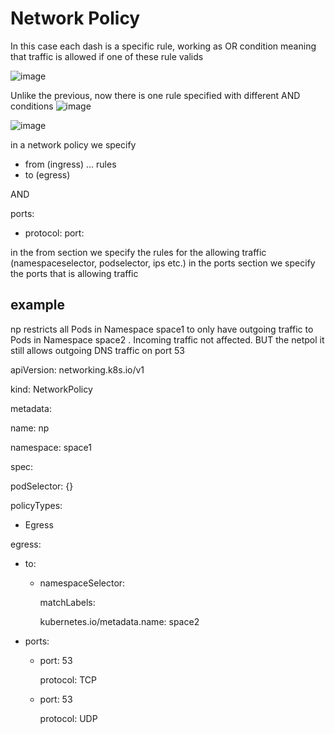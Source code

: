 # Network Policy

In this case each dash is a specific rule, working as OR condition meaning that traffic is allowed if one of these rule valids 

![image](https://user-images.githubusercontent.com/61785341/191751079-ab08925c-cb36-4f88-9169-ae4b715a6114.png)


Unlike the previous, now there is one rule specified with different AND conditions
![image](https://user-images.githubusercontent.com/61785341/191751295-c8dadede-9103-44ef-b86e-900e4b534bab.png)



![image](https://user-images.githubusercontent.com/61785341/191752613-c8ce3264-e3f4-42cb-9caa-9dd11bde23ac.png)

in a network policy we specify

- from (ingress) 
... rules
- to (egress)

AND

ports:
- protocol:
  port:

in the from section we specify the rules for the allowing traffic (namespaceselector, podselector, ips etc.)
in the ports section we specify the ports that is allowing traffic




## example
 np restricts all Pods in Namespace space1 to only have outgoing traffic to Pods in Namespace space2 . Incoming traffic not affected.
BUT the netpol it still allows outgoing DNS traffic on port 53

apiVersion: networking.k8s.io/v1

kind: NetworkPolicy

metadata:

  name: np

  namespace: space1
  
spec:
  
  podSelector: {}
  
  policyTypes:
  
  - Egress
  
  egress:
  
  - to:
  
    - namespaceSelector:
    
        matchLabels:
      
        kubernetes.io/metadata.name: space2
  
  - ports:
  
    - port: 53
    
      protocol: TCP
     
    - port: 53
    
      protocol: UDP
